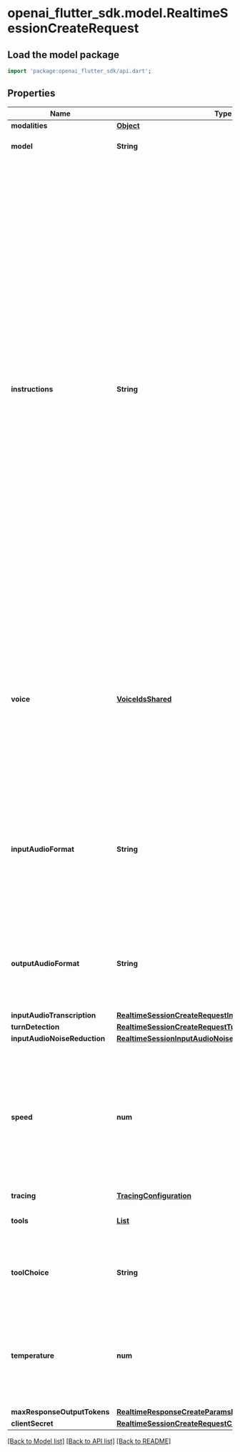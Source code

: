 # openai_flutter_sdk.model.RealtimeSessionCreateRequest

## Load the model package
```dart
import 'package:openai_flutter_sdk/api.dart';
```

## Properties
Name | Type | Description | Notes
------------ | ------------- | ------------- | -------------
**modalities** | [**Object**](.md) |  | [optional] 
**model** | **String** | The Realtime model used for this session.  | [optional] 
**instructions** | **String** | The default system instructions (i.e. system message) prepended to model calls. This field allows the client to guide the model on desired responses. The model can be instructed on response content and format, (e.g. \"be extremely succinct\", \"act friendly\", \"here are examples of good responses\") and on audio behavior (e.g. \"talk quickly\", \"inject emotion into your voice\", \"laugh frequently\"). The instructions are not guaranteed to be followed by the model, but they provide guidance to the model on the desired behavior.  Note that the server sets default instructions which will be used if this field is not set and are visible in the `session.created` event at the start of the session.  | [optional] 
**voice** | [**VoiceIdsShared**](VoiceIdsShared.md) | The voice the model uses to respond. Voice cannot be changed during the session once the model has responded with audio at least once. Current voice options are `alloy`, `ash`, `ballad`, `coral`, `echo`, `fable`, `onyx`, `nova`, `sage`, `shimmer`, and `verse`.  | [optional] 
**inputAudioFormat** | **String** | The format of input audio. Options are `pcm16`, `g711_ulaw`, or `g711_alaw`. For `pcm16`, input audio must be 16-bit PCM at a 24kHz sample rate, single channel (mono), and little-endian byte order.  | [optional] [default to 'pcm16']
**outputAudioFormat** | **String** | The format of output audio. Options are `pcm16`, `g711_ulaw`, or `g711_alaw`. For `pcm16`, output audio is sampled at a rate of 24kHz.  | [optional] [default to 'pcm16']
**inputAudioTranscription** | [**RealtimeSessionCreateRequestInputAudioTranscription**](RealtimeSessionCreateRequestInputAudioTranscription.md) |  | [optional] 
**turnDetection** | [**RealtimeSessionCreateRequestTurnDetection**](RealtimeSessionCreateRequestTurnDetection.md) |  | [optional] 
**inputAudioNoiseReduction** | [**RealtimeSessionInputAudioNoiseReduction**](RealtimeSessionInputAudioNoiseReduction.md) |  | [optional] 
**speed** | **num** | The speed of the model's spoken response. 1.0 is the default speed. 0.25 is the minimum speed. 1.5 is the maximum speed. This value can only be changed in between model turns, not while a response is in progress.  | [optional] [default to 1]
**tracing** | [**TracingConfiguration**](TracingConfiguration.md) |  | [optional] 
**tools** | [**List<RealtimeSessionCreateRequestToolsInner>**](RealtimeSessionCreateRequestToolsInner.md) | Tools (functions) available to the model. | [optional] [default to const []]
**toolChoice** | **String** | How the model chooses tools. Options are `auto`, `none`, `required`, or specify a function.  | [optional] [default to 'auto']
**temperature** | **num** | Sampling temperature for the model, limited to [0.6, 1.2]. For audio models a temperature of 0.8 is highly recommended for best performance.  | [optional] [default to 0.8]
**maxResponseOutputTokens** | [**RealtimeResponseCreateParamsMaxResponseOutputTokens**](RealtimeResponseCreateParamsMaxResponseOutputTokens.md) |  | [optional] 
**clientSecret** | [**RealtimeSessionCreateRequestClientSecret**](RealtimeSessionCreateRequestClientSecret.md) |  | [optional] 

[[Back to Model list]](../README.md#documentation-for-models) [[Back to API list]](../README.md#documentation-for-api-endpoints) [[Back to README]](../README.md)


